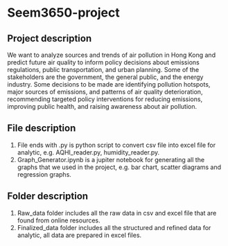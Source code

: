 # Seem3650-project

## Project description
We want to analyze sources and trends of air pollution in Hong Kong and predict future air quality to inform policy decisions about emissions regulations, public transportation, and urban planning. Some of the stakeholders are the government, the general public, and the energy industry. Some decisions to be made are identifying pollution hotspots, major sources of emissions, and patterns of air quality deterioration, recommending targeted policy interventions for reducing emissions, improving public health, and raising awareness about air pollution.

## File description
1. File ends with .py is python script to convert csv file into excel file for analytic, e.g. AQHI_reader.py, humidity_reader.py.
2. Graph_Generator.ipynb is a jupiter notebook for generating all the graphs that we used in the project, e.g. bar chart, scatter diagrams and regression graphs. 

## Folder description
1. Raw_data folder includes all the raw data in csv and excel file that are found from online resources.
2. Finalized_data folder includes all the structured and refined data for analytic, all data are prepared in excel files. 